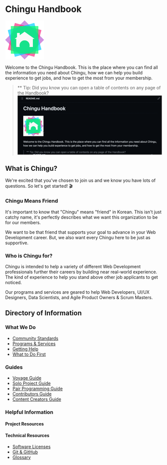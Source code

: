 # Chingu Handbook

![Chingu Logo](./assets/chingu_logo.png)

Welcome to the Chingu Handbook. This is the place where you can find all the
information you need about Chingu, how we can help you build experience to get
jobs, and how to get the most from your membership.

> ** Tip: Did you know you can open a table of contents on any page of the Handbook?
> ![open a table of contents](./assets/How_to_open_TOC.gif)

## What is Chingu?

We're excited that you've chosen to join us and we know you have lots of 
questions. So let's get started! 🎬

### Chingu Means Friend

It's important to know that "Chingu" means "friend" in Korean. This isn't just
catchy name, it's perfectly describes what we want this organization to be for
our members. 

We want to be that friend that supports your goal to advance in
your Web Development career. But, we also want every Chingu here to be just as
supportive.

### Who is Chingu for?

Chingu is intended to help a variety of different Web Development professionals
further their careers by building near real-world experience. The kind of
experience to help you stand above other job applicants to get noticed.

Our programs and services are geared to help Web Developers, UI/UX Designers,
Data Scientists, and Agile Product Owners & Scrum Masters.

## Directory of Information

### What We Do

* [Community Standards](./docs/gettingstarted/communitystds.md)
* [Programs & Services](./docs/gettingstarted/programs.md)
* [Getting Help](./docs/gettingstarted/gettinghelp.md)
* [What to Do First](./docs/gettingstarted/whattodofirst.md)

### Guides

- [Voyage Guide](./docs/guides/voyage/voyage.md)
- [Solo Project Guide](./docs/guides/soloproject/soloproject.md)
- [Pair Programming Guide](./docs/guides/pairprog/pairprog.md)
- [Contributors Guide](./docs/guides/contributors/contributors.md)
- [Content Creators Guide](./docs/guides/contentcreator/contentcreator.md) 

### Helpful Information

#### Project Resources

#### Technical Resources

- [Software Licenses](./docs/resources/techresources/softwarelicenses.md)
- [Git & GitHub](./docs/resources/techresources/gitgithub.md)
- [Glossary](./docs/resources/glossary.md)
